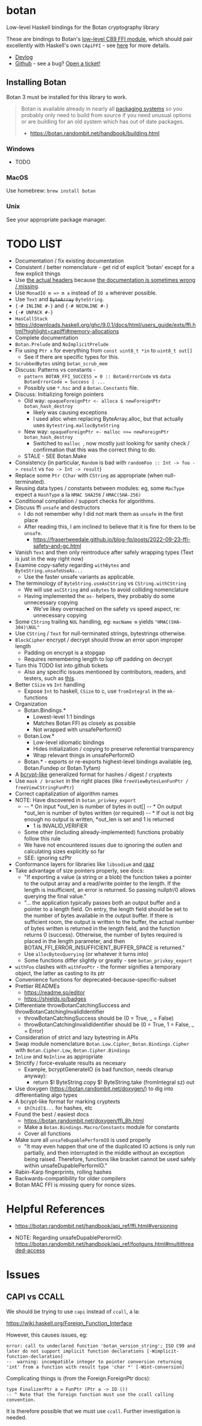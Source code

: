 # botan

Low-level Haskell bindings for the Botan cryptography library

These are bindings to Botan's [low-level C89 FFI module](https://botan.randombit.net/handbook/api_ref/ffi.html), which should pair excellently with Haskell's own `CApiFFI` - see [here](https://downloads.haskell.org/ghc/9.0.1/docs/html/users_guide/exts/ffi.html?highlight=capiffi#extension-CApiFFI) for more details.

- [Devlog](https://discourse.haskell.org/t/botan-bindings-devlog/6855?u=apothecalabs)
- [Github](https://github.com/apotheca/botan) - see a bug? [Open a ticket!](https://github.com/apotheca/botan/issues/new)

## Installing Botan

Botan 3 must be installed for this library to work.

> Botan is available already in nearly all [packaging systems](https://repology.org/project/botan/versions) so you probably only need to build from source if you need unusual options or are building for an old system which has out of date packages.
>
> - https://botan.randombit.net/handbook/building.html

### Windows

- TODO

### MacOS

Use homebrew: `brew install botan`

### Unix

See your appropriate package manager.

# TODO LIST

- Documentation / fix existing documentation
- Consistent / better nomenclature - get rid of explicit 'botan' except for a few explicit things
- Use [the actual headers](https://github.com/randombit/botan/blob/release-3/src/lib/ffi/ffi.h) because [the documentation is sometimes wrong / missing](https://botan.randombit.net/handbook/api_ref/ffi.html).
- Use `MonadIO m => m a` instead of `IO a` wherever possible.
- Use `Text` and ~~`ByteArray`~~ `ByteString`.
- `{-# INLINE #-}` and `{-# NOINLINE #-}`
- `{-# UNPACK #-}`
- `HasCallStack`
- https://downloads.haskell.org/ghc/9.0.1/docs/html/users_guide/exts/ffi.html?highlight=capiffi#memory-allocations
- Complete documentation
- `Botan.Prelude` and `NoImplicitPrelude`
- Fix using `Ptr x` for everything from `const uint8_t *in` to `uint8_t out[]`
    - See if there are specific types for this.
- `ScrubbedBytes` using `botan_scrub_mem`
- Discuss: Patterns vs constants - 
    - `pattern BOTAN_FFI_SUCCESS = 0 :: BotanErrorCode` vs `data BotanErrorCode = Success | ...`
    - Possibly use `*.hsc` and a `Botan.Constants` file.
- Discuss: Initializing foreign pointers
    - Old way: `opaqueForeignPtr <- alloca $ newForeignPtr botan_hash_destroy`
        - likely was causing exceptions
        - I used alloc when replacing ByteArray.alloc, but that actually uses `Bytestring.mallocByteString`
    - New way: `opaqueForeignPtr <- malloc >>= newForeignPtr botan_hash_destroy`
        - Switched to `malloc `, now mostly just looking for sanity check / confirmation that this was the correct thing to do.
    - STALE - SEE Botan.Make
- Consistency (in particular, `Random` is bad with `randomFoo :: Int -> foo -> result` vs `foo -> Int -> result`)
- Replace some `Ptr CChar` with `CString` as appropriate (when null-terminated).
- Reusing data types / constants between modules: eg, some `MacType` expect a `HashType` a la `HMAC SHA256` / `HMAC(SHA-256)`
- Conditional compilation / support checks for algorithms.
- Discuss ffi `unsafe` and destructors
    - I do not remember why I did not mark them as `unsafe` in the first place
    - After reading this, I am inclined to believe that it is fine for them to be `unsafe`.
        - https://frasertweedale.github.io/blog-fp/posts/2022-09-23-ffi-safety-and-gc.html
- Vanish `Text` and then only reintroduce after safely wrapping types (Text is just in the way right now)
- Examine copy-safety regarding `withBytes` and `ByteString.unsafeUseAs...`
    - Use the faster unsafe variants as applicable.
- The terminology of `ByteString.useAsCString` vs `CString.withCString`
    - We will use `asCString` and `asBytes` to avoid colliding nomenclature
    - Having implemented the `as-` helpers, they probably do some unnecessary copying
        - We've likey overreached on the safety vs speed aspect, re: unnecessary copying
- Some `CString` trailing `NUL` handling, eg: `macName m` yields `"HMAC(SHA-384)\NUL"`
- Use `CString` / `Text` for null-terminated strings, bytestrings otherwise.
- `BlockCipher` encrypt / decrypt should throw an error upon improper length
    - Padding on encrypt is a stopgap
    - Requires remembering length to lop off padding on decrypt
- Turn this TODO list into github tickets
    - Also any specific issues mentioned by contributors, readers, and testers, such as [this](https://discourse.haskell.org/t/botan-bindings-devlog/6855/30?u=apothecalabs).
- Better `CSize` vs `Int` handling
    - Expose `Int` to haskell, `CSize` to c, use `fromIntegral` in the `mk-` functions
- Organization
    - Botan.Bindings.*
        - Lowest-level 1:1 bindings
        - Matches Botan FFI as closely as possible
        - Not wrapped with unsafePerformIO
    - Botan.Low.*
        - Low-level idiomatic bindings
        - Hides initialization / copying to preserve referential transparency
        - Wrap relevant things in unsafePerformIO
    - Botan.* - exports or re-exports highest-level bindings available (eg, Botan.Fundep or Botan.Tyfam)
- A [bcrypt-like](https://en.wikipedia.org/wiki/Bcrypt#Description) generalized format for hashes / digest / cryptexts
- Use `mask / bracket` in the right places (like `freeViewBytesLenFunPtr / freeViewCStringFunPtr`)
- Correct capitalization of algorithm names
- NOTE: Have discovered in `botan_privkey_export`
    -   -- * On input *out_len is number of bytes in out[]
        -- * On output *out_len is number of bytes written (or required)
        -- * If out is not big enough no output is written, *out_len is set and 1 is returned
        - 1 is INVALID_VERIFIER
    - Some other (including already-implemented) functions probably follow this rule
    - We have not encountered issues due to ignoring the outlen and calculating sizes explicitly so far
    - SEE: ignoring szPtr
- Conformance layers for libraries like `libsodium` and [raaz](https://hackage.haskell.org/package/raaz)
- Take advantage of size pointers properly, see docs:
    -   "If exporting a value (a string or a blob) the function takes a pointer to the output array and a read/write pointer to the length. If the length is insufficient, an error is returned. So passing nullptr/0 allows querying the final value."
    -   "... the application typically passes both an output buffer and a pointer to a length field. On entry, the length field should be set to the number of bytes available in the output buffer. If there is sufficient room, the output is written to the buffer, the actual number of bytes written is returned in the length field, and the function returns 0 (success). Otherwise, the number of bytes required is placed in the length parameter, and then BOTAN_FFI_ERROR_INSUFFICIENT_BUFFER_SPACE is returned."
    - Use `allocBytesQuerying` (or whatever it turns into)
    - Some functions differ slightly or greatly - see `botan_privkey_export`
- `withFoo` clashes with `withFooPtr` - the former signifies a temporary object, the latter as casting to its ptr
- Convenience functions for deprecated-because-specific-subset
- Prettier READMEs
    - https://readme.so/editor
    - https://shields.io/badges
- Differentiate throwBotanCatchingSuccess and throwBotanCatchingInvalidIdentifier
    - throwBotanCatchingSuccess should be (0 = True, _ = False)
    - throwBotanCatchingInvalidIdentifier should be (0 = True, 1 = False, _ = Error)
- Consideration of strict and lazy bytestring in APIs
- Swap module nomenclature `Botan.Low.Cipher`, `Botan.Bindings.Cipher` with `Botan.Cipher.Low`, `Botan.Cipher.Bindings`
- `Inline` and `NoInline` as appropriate
- Strictify / force-evaluate results as necesary
    - Example, bcryptGenerateIO (is bad function, needs cleanup anyway): 
        - return $! ByteString.copy $! ByteString.take (fromIntegral sz) out
- Use doxygen (https://botan.randombit.net/doxygen/) to dig into differentiating algo types
- A bcrypt-like format for marking cryptexts
    - `$h[hid]$...` for hashes, etc
- Found the best / easiest docs
    - https://botan.randombit.net/doxygen/ffi_8h.html
    - Make a `Botan.Bindings.Macro/Constants` module for constants
    - Cover all functions
- Make sure all `unsafeDupablePerformIO` is used properly
    - "It may even happen that one of the duplicated IO actions is only run partially, and then interrupted in the middle without an exception being raised. Therefore, functions like bracket cannot be used safely within unsafeDupablePerformIO."
- Rabin-Karp fingerprints, rolling hashes
- Backwards-compatibility for older compilers 
- Botan MAC FFI is missing query for nonce sizes.

# Helpful References

- https://botan.randombit.net/handbook/api_ref/ffi.html#versioning

- NOTE: Regarding unsafeDupablePerormIO: https://botan.randombit.net/handbook/api_ref/footguns.html#multithreaded-access

# Issues

## CAPI vs CCALL

We should be trying to use `capi` instead of `ccall`, a la: 

https://wiki.haskell.org/Foreign_Function_Interface

However, this causes issues, eg:

```
error: call to undeclared function 'botan_version_string'; ISO C99 and later do not support implicit function declarations [-Wimplicit-function-declaration]
--  warning: incompatible integer to pointer conversion returning 'int' from a function with result type 'char *' [-Wint-conversion]
```

Complicating things is (from the Foreign.ForeignPtr docs):

```
type FinalizerPtr a = FunPtr (Ptr a -> IO ())
-- ^ Note that the foreign function must use the ccall calling convention.
```

It is therefore possible that we must use `ccall`. Further investigation is needed.



